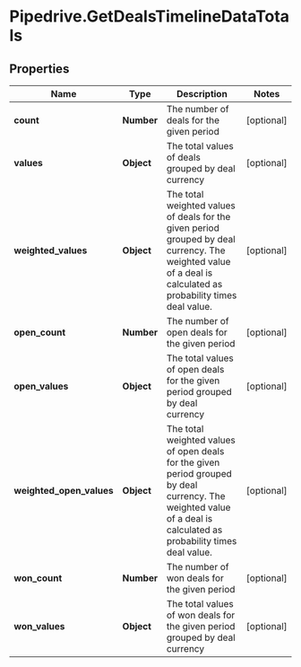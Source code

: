 # Pipedrive.GetDealsTimelineDataTotals

## Properties

Name | Type | Description | Notes
------------ | ------------- | ------------- | -------------
**count** | **Number** | The number of deals for the given period | [optional] 
**values** | **Object** | The total values of deals grouped by deal currency | [optional] 
**weighted_values** | **Object** | The total weighted values of deals for the given period grouped by deal currency. The weighted value of a deal is calculated as probability times deal value. | [optional] 
**open_count** | **Number** | The number of open deals for the given period | [optional] 
**open_values** | **Object** | The total values of open deals for the given period grouped by deal currency | [optional] 
**weighted_open_values** | **Object** | The total weighted values of open deals for the given period grouped by deal currency. The weighted value of a deal is calculated as probability times deal value. | [optional] 
**won_count** | **Number** | The number of won deals for the given period | [optional] 
**won_values** | **Object** | The total values of won deals for the given period grouped by deal currency | [optional] 


